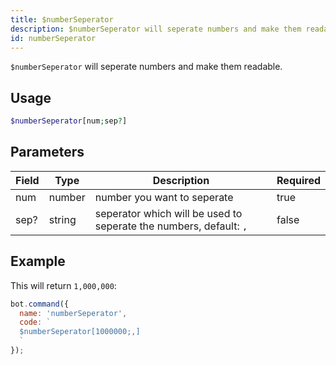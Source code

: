 ```yaml
---
title: $numberSeperator 
description: $numberSeperator will seperate numbers and make them readable.
id: numberSeperator
---
```


`$numberSeperator` will seperate numbers and make them readable.

## Usage

```php
$numberSeperator[num;sep?]
```

## Parameters 


| Field | Type   | Description                                                        | Required |
| ----- | ------ | ------------------------------------------------------------------ | -------- |
| num   | number | number you want to seperate                                        | true      |
| sep?  | string | seperator which will be used to seperate the numbers, default: `,` | false       |


## Example

This will return `1,000,000`:

```javascript
bot.command({
  name: 'numberSeperator',
  code: `
  $numberSeperator[1000000;,]
  `
});
```
